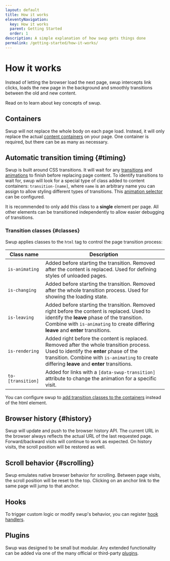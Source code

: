 ```yaml
---
layout: default
title: How it works
eleventyNavigation:
  key: How it works
  parent: Getting Started
  order: 1
description: A simple explanation of how swup gets things done
permalink: /getting-started/how-it-works/
---
```


# How it works

Instead of letting the browser load the next page, swup intercepts link clicks, loads the new
page in the background and smoothly transitions between the old and new content.

Read on to learn about key concepts of swup.

## Containers

Swup will not replace the whole body on each page load. Instead, it will only replace the actual
[content containers](/options/#containers) on your page. One container is required, but there can
be as many as necessary.

## Automatic transition timing {#timing}

Swup is built around CSS transitions. It will wait for any
[transitions](https://developer.mozilla.org/en-US/docs/Web/CSS/transition) and
[animations](https://developer.mozilla.org/en-US/docs/Web/CSS/animation) to finish before replacing
page content. To identify transitions to wait for, swup will look for a special type of class added
to content containers: `transition-[name]`, where `name` is an arbitrary name you can assign
to allow styling different types of transitions. This [animation selector](/options/#animation-selector)
can be configured.

It is recommended to only add this class to a **single** element per page. All other elements
can be transitioned independently to allow easier debugging of transitions.

### Transition classes {#classes}

Swup applies classes to the `html` tag to control the page transition process:

<div class="events-table" data-table-with-anchor-links>

| Class name                 | Description                                                                                                            |
| -------------------------- | ---------------------------------------------------------------------------------------------------------------------- |
| `is-animating` | Added before starting the transition. Removed after the content is replaced. Used for defining styles of unloaded pages. |
| `is-changing` | Added before starting the transition. Removed after the whole transition process. Used for showing the loading state. |
| `is-leaving` | Added before starting the transition. Removed right before the content is replaced. Used to identify the **leave** phase of the transition. Combine with `is-animating` to create differing **leave** and **enter** transitions. |
| `is-rendering` | Added right before the content is replaced. Removed after the whole transition process. Used to identify the **enter** phase of the transition. Combine with `is-animating` to create differing **leave** and **enter** transitions. |
| `to-[transition]` | Added for links with a `[data-swup-transition]` attribute to change the animation for a specific visit. |

</div>

You can configure swup to [add transition classes to the containers](/options/#animation-scope) instead of the html element.

## Browser history {#history}

Swup will update and push to the browser history API. The current URL in the browser always reflects
the actual URL of the last requested page. Forward/backward visits will continue to work
as expected. On history visits, the scroll position will be restored as well.

## Scroll behavior {#scrolling}

Swup emulates native browser behavior for scrolling. Between page visits, the scroll position will
be reset to the top. Clicking on an anchor link to the same page will jump to that anchor.

## Hooks

To trigger custom logic or modify swup's behavior, you can register [hook handlers](/hooks/).

## Plugins

Swup was designed to be small but modular. Any extended functionality can be added via one of the
many official or third-party [plugins](/plugins/).
